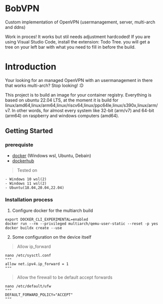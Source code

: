# BobVPN
Custom implementation of OpenVPN (usermanagement, server, multi-arch and ddns)

Work in proces! It works but stil needs adjustment hardcoded!
If you are using Visual Studio Code, install the extension: Todo Tree. you will get a tree on your left bar with what you need to fill in before the build.

# Introduction
Your looking for an managed OpenVPN with an usermanagement in there that works multi-arch? Stop looking! :D

This project is to build an image for your container registry. Everything is based on ubuntu 22.04 LTS, at the moment it is build for linux/amd64,linux/arm64,linux/riscv64,linux/ppc64le,linux/s390x,linux/arm/v7. In other words, for almost every system like 32-bit (arm/v7) and 64-bit (arm64) on raspberry and windows computers (amd64).

## Getting Started
### prerequiste
- [docker](docker.com) (Windows wsl, Ubuntu, Debain)
- [dockerhub](hub.docker.com)
> Tested on
```
- Windows 10 wsl(2)
- Windows 11 wsl(2)
- Ubuntu(18.04,20.04,22.04)
```

### Installation process
1. Configure docker for the multiarch build
```
export DOCKER_CLI_EXPERIMENTAL=enabled
docker run --rm --privileged multiarch/qemu-user-static --reset -p yes
docker buildx create --use
```
2. Some configuration on the device itself
> Allow ip_forward
```
nano /etc/sysctl.conf
"""
allow net.ipv4.ip_forward = 1
"""
```
> Allow the firewall to be default accept forwards
```
nano /etc/default/ufw
"""
DEFAULT_FORWARD_POLICY="ACCEPT"
"""
```